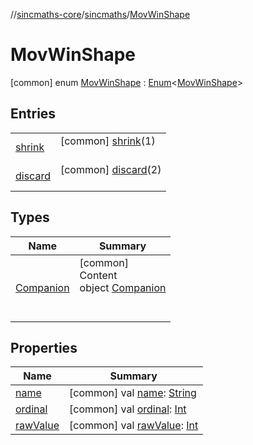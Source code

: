 //[sincmaths-core](../../../index.md)/[sincmaths](../index.md)/[MovWinShape](index.md)



# MovWinShape  
 [common] enum [MovWinShape](index.md) : [Enum](https://kotlinlang.org/api/latest/jvm/stdlib/kotlin/-enum/index.html)<[MovWinShape](index.md)>    


## Entries  
  
| | |
|---|---|
| <a name="sincmaths/MovWinShape.shrink///PointingToDeclaration/"></a>[shrink](shrink/index.md)| <a name="sincmaths/MovWinShape.shrink///PointingToDeclaration/"></a> [common] [shrink](shrink/index.md)(1)  <br>   <br>|
| <a name="sincmaths/MovWinShape.discard///PointingToDeclaration/"></a>[discard](discard/index.md)| <a name="sincmaths/MovWinShape.discard///PointingToDeclaration/"></a> [common] [discard](discard/index.md)(2)  <br>   <br>|


## Types  
  
|  Name |  Summary | 
|---|---|
| <a name="sincmaths/MovWinShape.Companion///PointingToDeclaration/"></a>[Companion](-companion/index.md)| <a name="sincmaths/MovWinShape.Companion///PointingToDeclaration/"></a>[common]  <br>Content  <br>object [Companion](-companion/index.md)  <br><br><br>|


## Properties  
  
|  Name |  Summary | 
|---|---|
| <a name="sincmaths/MovWinShape/name/#/PointingToDeclaration/"></a>[name](index.md#%5Bsincmaths%2FMovWinShape%2Fname%2F%23%2FPointingToDeclaration%2F%5D%2FProperties%2F402989535)| <a name="sincmaths/MovWinShape/name/#/PointingToDeclaration/"></a> [common] val [name](index.md#%5Bsincmaths%2FMovWinShape%2Fname%2F%23%2FPointingToDeclaration%2F%5D%2FProperties%2F402989535): [String](https://kotlinlang.org/api/latest/jvm/stdlib/kotlin/-string/index.html)   <br>|
| <a name="sincmaths/MovWinShape/ordinal/#/PointingToDeclaration/"></a>[ordinal](index.md#%5Bsincmaths%2FMovWinShape%2Fordinal%2F%23%2FPointingToDeclaration%2F%5D%2FProperties%2F402989535)| <a name="sincmaths/MovWinShape/ordinal/#/PointingToDeclaration/"></a> [common] val [ordinal](index.md#%5Bsincmaths%2FMovWinShape%2Fordinal%2F%23%2FPointingToDeclaration%2F%5D%2FProperties%2F402989535): [Int](https://kotlinlang.org/api/latest/jvm/stdlib/kotlin/-int/index.html)   <br>|
| <a name="sincmaths/MovWinShape/rawValue/#/PointingToDeclaration/"></a>[rawValue](raw-value.md)| <a name="sincmaths/MovWinShape/rawValue/#/PointingToDeclaration/"></a> [common] val [rawValue](raw-value.md): [Int](https://kotlinlang.org/api/latest/jvm/stdlib/kotlin/-int/index.html)   <br>|

